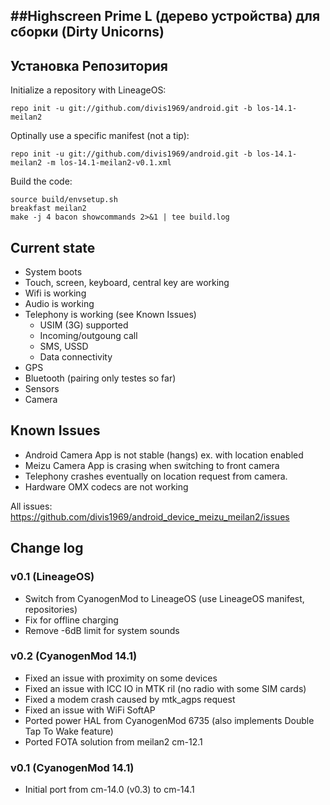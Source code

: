 ##Highscreen Prime L (дерево устройства) для сборки (Dirty Unicorns)
---------------

Установка Репозитория
---------------

Initialize a repository with LineageOS:

    repo init -u git://github.com/divis1969/android.git -b los-14.1-meilan2

Optinally use a specific manifest (not a tip):

    repo init -u git://github.com/divis1969/android.git -b los-14.1-meilan2 -m los-14.1-meilan2-v0.1.xml

Build the code:

    source build/envsetup.sh
    breakfast meilan2
    make -j 4 bacon showcommands 2>&1 | tee build.log

Current state
-------------

- System boots
- Touch, screen, keyboard, central key are working
- Wifi is working
- Audio is working
- Telephony is working (see Known Issues)
    - USIM (3G) supported
    - Incoming/outgoung call
    - SMS, USSD
    - Data connectivity
- GPS
- Bluetooth (pairing only testes so far)
- Sensors
- Camera

Known Issues
-------------
- Android Camera App is not stable (hangs) ex. with location enabled
- Meizu Camera App is crasing when switching to front camera
- Telephony crashes eventually on location request from camera. 
- Hardware OMX codecs are not working

All issues: https://github.com/divis1969/android_device_meizu_meilan2/issues

Change log
----------

### v0.1 (LineageOS)
- Switch from CyanogenMod to LineageOS (use LineageOS manifest, repositories)
- Fix for offline charging
- Remove -6dB limit for system sounds

### v0.2 (CyanogenMod 14.1)
- Fixed an issue with proximity on some devices
- Fixed an issue with ICC IO in MTK ril (no radio with some SIM cards)
- Fixed a modem crash caused by mtk_agps request
- Fixed an issue with WiFi SoftAP
- Ported power HAL from CyanogenMod 6735 (also implements Double Tap To Wake feature)
- Ported FOTA solution from meilan2 cm-12.1

### v0.1 (CyanogenMod 14.1)
- Initial port from cm-14.0 (v0.3) to cm-14.1

